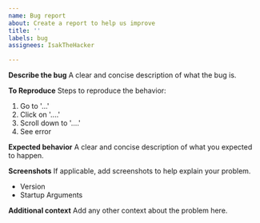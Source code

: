 ```yaml
---
name: Bug report
about: Create a report to help us improve
title: ''
labels: bug
assignees: IsakTheHacker

---
```


**Describe the bug**
A clear and concise description of what the bug is.

**To Reproduce**
Steps to reproduce the behavior:
1. Go to '...'
2. Click on '....'
3. Scroll down to '....'
4. See error

**Expected behavior**
A clear and concise description of what you expected to happen.

**Screenshots**
If applicable, add screenshots to help explain your problem.

- Version
- Startup Arguments

**Additional context**
Add any other context about the problem here.
